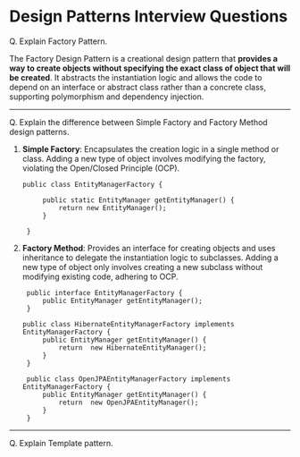 # Design Patterns Interview Questions

Q. Explain Factory Pattern. 

The Factory Design Pattern is a creational design pattern that **provides a way to create objects without specifying the exact class of object that will be created**. It abstracts the instantiation logic and allows the code to depend on an interface or abstract class rather than a concrete class, supporting polymorphism and dependency injection. 

---

Q. Explain the difference between Simple Factory and Factory Method design patterns.

1. **Simple Factory**: Encapsulates the creation logic in a single method or class. Adding a new type of object involves modifying the factory, violating the Open/Closed Principle (OCP).

   ```
   public class EntityManagerFactory {

        public static EntityManager getEntityManager() {
            return new EntityManager();
        }

    }
   ```

2. **Factory Method**: Provides an interface for creating objects and uses inheritance to delegate the instantiation logic to subclasses. Adding a new type of object only involves creating a new subclass without modifying existing code, adhering to OCP.

   ```
    public interface EntityManagerFactory {
        public EntityManager getEntityManager();
    }

   public class HibernateEntityManagerFactory implements EntityManagerFactory {
        public EntityManager getEntityManager() {
            return  new HibernateEntityManager();
        }
    }

    public class OpenJPAEntityManagerFactory implements EntityManagerFactory {
        public EntityManager getEntityManager() {
            return  new OpenJPAEntityManager();
        }
    }
   ```

---

Q. Explain Template pattern.